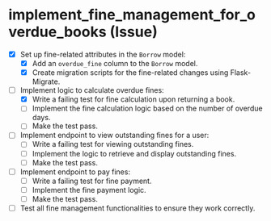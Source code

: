 # implement_fine_management_for_overdue_books (Issue)

- [x] Set up fine-related attributes in the `Borrow` model:
  - [x] Add an `overdue_fine` column to the `Borrow` model.
  - [x] Create migration scripts for the fine-related changes using Flask-Migrate.
- [ ] Implement logic to calculate overdue fines:
  - [x] Write a failing test for fine calculation upon returning a book.
  - [ ] Implement the fine calculation logic based on the number of overdue days.
  - [ ] Make the test pass.
- [ ] Implement endpoint to view outstanding fines for a user:
  - [ ] Write a failing test for viewing outstanding fines.
  - [ ] Implement the logic to retrieve and display outstanding fines.
  - [ ] Make the test pass.
- [ ] Implement endpoint to pay fines:
  - [ ] Write a failing test for fine payment.
  - [ ] Implement the fine payment logic.
  - [ ] Make the test pass.
- [ ] Test all fine management functionalities to ensure they work correctly.
